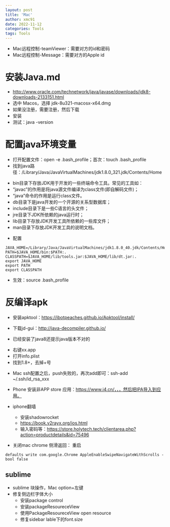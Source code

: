 ```yaml
---
layout: post
title: 'Mac'
author: xmc91
date: 2022-11-12
categories: Tools
tags: Tools 
---
```


+ Mac远程控制-teamViewer：需要对方的id和密码
+ Mac远程控制-Message：需要对方的Apple id

# 安装Java.md

+ http://www.oracle.com/technetwork/java/javase/downloads/jdk8-downloads-2133151.html
+ 选中 Macos，选择 jdk-8u321-macosx-x64.dmg
+ 如果没注册，需要注册，然后下载
+ 安装
+ 测试：java -version

# 配置java环境变量

+ 打开配置文件：open -e .bash_profile；首次：touch .bash_profile
+ 找到java路径：/Library/Java/JavaVirtualMachines/jdk1.8.0_321.jdk/Contents/Home

 - bin目录下存放JDK用于开发的一些终端命令工具。常见的工具如：
 - “javac”的作用是将java源文件编译为class文件(即自解码文件)；
 - “java”命令的作用是运行class文件。
 - db目录下是java开发的一个开源的关系型数据库；
 - include目录下是一些C语言的头文件；
 - jre目录下JDK所依赖的java运行时；
 - lib目录下存放JDK开发工具所依赖的一些库文件；
 - man目录下存放JDK开发工具的说明文档。

+ 配置

```
JAVA_HOME=/Library/Java/JavaVirtualMachines/jdk1.8.0_40.jdk/Contents/Home
PATH=$JAVA_HOME/bin:$PATH:.
CLASSPATH=$JAVA_HOME/lib/tools.jar:$JAVA_HOME/lib/dt.jar:.
export JAVA_HOME
export PATH
export CLASSPATH
```

+ 生效：source .bash_profile

# 反编译apk

+ 安装apktool：https://ibotpeaches.github.io/Apktool/install/
+ 下载jd-gui：http://java-decompiler.github.io/

+ 已经安装了java8还提示java版本不对的

 - 右键xx.app
 - 打开info.plist
 - 找到1.8+，去掉+号



+ Mac  ssh配置之后，push失败的，再次add即可：ssh-add ~/.ssh/id_rsa_xxx

+ Phone 安装非APP store 应用：https://www.i4.cn/，，，然后把IPA导入到应用。

+ iphone翻墙

  - 安装shadowrocket
  - https://book.v2rayx.org/ios.html
  - 输入密码等：https://store.holytech.tech/clientarea.php?action=productdetails&id=75496

+ 关闭mac chrome 侧滑返回：
重启
```
defaults write com.google.Chrome AppleEnableSwipeNavigateWithScrolls -bool false

```
## sublime
+ sublime  块操作，Mac option+左键 
+ 修复侧边栏字体大小
  - 安装package control
  - 安装packageResoureceView
  - 使用PackageResoureceView open resource
  - 修复sidebar lable下的font.size

    









